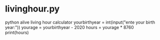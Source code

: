 # livinghour.py
python alive living hour calculator
yourbirthyear = int(input("ente your birth year:"))
yourage = yourbirthyear - 2020
hours = yourage * 8760
print(hours)
